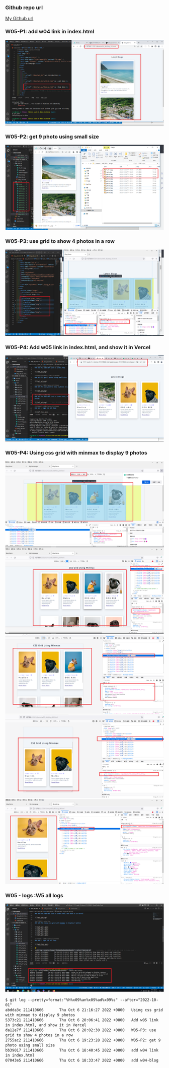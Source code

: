 ### Github repo url

[My Github url](https://github.com/211410666/1111-sweb-1N-demo-211410666)

### W05-P1: add w04 link in index.html

![](w05_p1.png)

### W05-P2: get 9 photo using small size

![](w05_p2.png)

### W05-P3: use grid to show 4 photos in a row

![](w05_p3.png)

### W05-P4: Add w05 link in index.html, and show it in Vercel

![](w05_p4.png)

### W05-P4: Using css grid with minmax to display 9 photos

![](w05_p5-1.png)
![](w05_p5-2.png)
![](w05_p5-3.png)
![](w05_p5-4.png)
![](w05_p5-5.png)

### W05 - logs :W5 all logs

![](w05_logs.png)

```
$ git log --pretty=format:"%h%x09%an%x09%ad%x09%s" --after="2022-10-01"
abdda3c 211410666       Thu Oct 6 21:16:27 2022 +0800   Using css grid with minmax to display 9 photos
5373c21 211410666       Thu Oct 6 20:06:41 2022 +0800   Add w05 link in index.html, and show it in Vercel
da12e7f 211410666       Thu Oct 6 20:02:30 2022 +0800   W05-P3: use grid to show 4 photos in a row
2755ac2 211410666       Thu Oct 6 19:23:28 2022 +0800   W05-P2: get 9 photo using small size
bb39017 211410666       Thu Oct 6 18:40:45 2022 +0800   add w04 link in index.html
07043e5 211410666       Thu Oct 6 18:33:47 2022 +0800   add w04-blog
```
